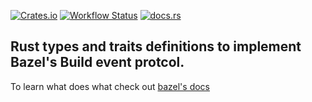 [![Crates.io](https://img.shields.io/crates/v/bazel-bep.svg)](https://crates.io/crates/bazel-bep)
[![Workflow Status](https://github.com/ChristianBelloni/bazel-bep/workflows/main/badge.svg)](https://github.com/ChristianBelloni/bazel-bep/actions?query=workflow%3A%22main%22)
[![docs.rs](https://img.shields.io/docsrs/bazel-bep)](https://docs.rs/bazel-bep/latest/bazel_bep)

## Rust types and traits definitions to implement Bazel's Build event protcol.

To learn what does what check out [bazel's docs](https://bazel.build/remote/bep)
